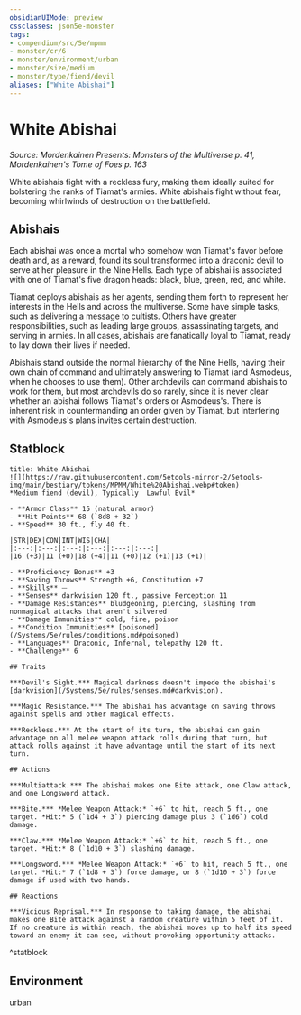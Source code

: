 ```yaml
---
obsidianUIMode: preview
cssclasses: json5e-monster
tags:
- compendium/src/5e/mpmm
- monster/cr/6
- monster/environment/urban
- monster/size/medium
- monster/type/fiend/devil
aliases: ["White Abishai"]
---
```

# White Abishai
*Source: Mordenkainen Presents: Monsters of the Multiverse p. 41, Mordenkainen's Tome of Foes p. 163*  

White abishais fight with a reckless fury, making them ideally suited for bolstering the ranks of Tiamat's armies. White abishais fight without fear, becoming whirlwinds of destruction on the battlefield.

## Abishais

Each abishai was once a mortal who somehow won Tiamat's favor before death and, as a reward, found its soul transformed into a draconic devil to serve at her pleasure in the Nine Hells. Each type of abishai is associated with one of Tiamat's five dragon heads: black, blue, green, red, and white.

Tiamat deploys abishais as her agents, sending them forth to represent her interests in the Hells and across the multiverse. Some have simple tasks, such as delivering a message to cultists. Others have greater responsibilities, such as leading large groups, assassinating targets, and serving in armies. In all cases, abishais are fanatically loyal to Tiamat, ready to lay down their lives if needed.

Abishais stand outside the normal hierarchy of the Nine Hells, having their own chain of command and ultimately answering to Tiamat (and Asmodeus, when he chooses to use them). Other archdevils can command abishais to work for them, but most archdevils do so rarely, since it is never clear whether an abishai follows Tiamat's orders or Asmodeus's. There is inherent risk in countermanding an order given by Tiamat, but interfering with Asmodeus's plans invites certain destruction.

## Statblock

```ad-statblock
title: White Abishai
![](https://raw.githubusercontent.com/5etools-mirror-2/5etools-img/main/bestiary/tokens/MPMM/White%20Abishai.webp#token)
*Medium fiend (devil), Typically  Lawful Evil*

- **Armor Class** 15 (natural armor)
- **Hit Points** 68 (`8d8 + 32`)
- **Speed** 30 ft., fly 40 ft.

|STR|DEX|CON|INT|WIS|CHA|
|:---:|:---:|:---:|:---:|:---:|:---:|
|16 (+3)|11 (+0)|18 (+4)|11 (+0)|12 (+1)|13 (+1)|

- **Proficiency Bonus** +3
- **Saving Throws** Strength +6, Constitution +7
- **Skills** ⏤
- **Senses** darkvision 120 ft., passive Perception 11
- **Damage Resistances** bludgeoning, piercing, slashing from nonmagical attacks that aren't silvered
- **Damage Immunities** cold, fire, poison
- **Condition Immunities** [poisoned](/Systems/5e/rules/conditions.md#poisoned)
- **Languages** Draconic, Infernal, telepathy 120 ft.
- **Challenge** 6

## Traits

***Devil's Sight.*** Magical darkness doesn't impede the abishai's [darkvision](/Systems/5e/rules/senses.md#darkvision).

***Magic Resistance.*** The abishai has advantage on saving throws against spells and other magical effects.

***Reckless.*** At the start of its turn, the abishai can gain advantage on all melee weapon attack rolls during that turn, but attack rolls against it have advantage until the start of its next turn.

## Actions

***Multiattack.*** The abishai makes one Bite attack, one Claw attack, and one Longsword attack.

***Bite.*** *Melee Weapon Attack:* `+6` to hit, reach 5 ft., one target. *Hit:* 5 (`1d4 + 3`) piercing damage plus 3 (`1d6`) cold damage.

***Claw.*** *Melee Weapon Attack:* `+6` to hit, reach 5 ft., one target. *Hit:* 8 (`1d10 + 3`) slashing damage.

***Longsword.*** *Melee Weapon Attack:* `+6` to hit, reach 5 ft., one target. *Hit:* 7 (`1d8 + 3`) force damage, or 8 (`1d10 + 3`) force damage if used with two hands.

## Reactions

***Vicious Reprisal.*** In response to taking damage, the abishai makes one Bite attack against a random creature within 5 feet of it. If no creature is within reach, the abishai moves up to half its speed toward an enemy it can see, without provoking opportunity attacks.
```
^statblock

## Environment

urban